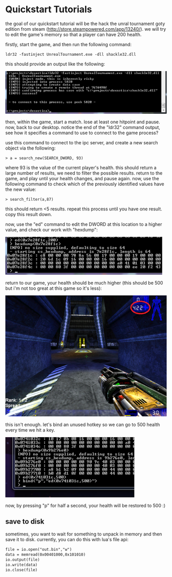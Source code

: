 Quickstart Tutorials
====================

the goal of our quickstart tutorial will be the hack the unral tournament goty
edition from steam (http://store.steampowered.com/app/13240/). we will try to
edit the game's memory so that a player can have 200 health.

firstly, start the game, and then run the following command:

    ldr32 -fastinject UnrealTournament.exe -dll shackle32.dll

this should provide an output like the following:

![ldr32 command output](/docs/Untitled.png)

then, within the game, start a match. lose at least one hitpoint and pause. 
now, back to our desktop. notice the end of the "ldr32" command output, see 
how it specifies a command to use to connect to the game process?

use this command to connect to the ipc server, and create a new search object
via the following:

    > a = search_new(SEARCH_DWORD, 93)

where 93 is the value of the current player's health. this should return a large
number of results, we need to filter the possible results. return to the game,
and play until your health changes, and pause again. now, use the following
command to check which of the previously identified values have the new value:

    > search_filter(a,87)

this should return <5 results. repeat this process until you have one result.
copy this result down.

now, use the "ed" command to edit the DWORD at this location to a higher value,
and check our work with "hexdump":

![patching player hp](/docs/hexdump_stage2.png)

return to our game, your health should be much higher (this should be 500 but
i'm not too great at this game so it's less):

![increased hp in unreal tournament](/docs/ingame_morehp.png)

this isn't enough. let's bind an unused hotkey so we can go to 500 health every
time we hit a key.

![bind hotkey](/docs/new_hotkey.png)

now, by pressing "p" for half a second, your health will be restored to 500 :)

save to disk
------------

sometimes, you want to wait for something to unpack in memory and then save it
to disk. currently, you can do this with lua's file api:

    file = io.open("out.bin","w")
    data = memread(0x00401000,0x101010)
    io.output(file)
    io.write(data)
    io.close(file)